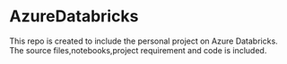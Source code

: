 # AzureDatabricks
This repo is created to include the personal project on Azure Databricks.
The source files,notebooks,project requirement and code is included.
